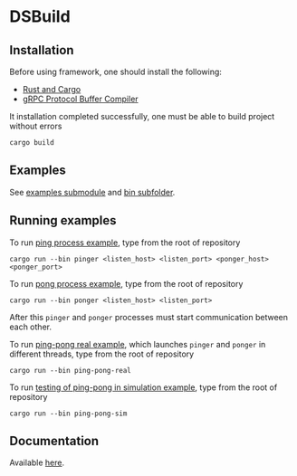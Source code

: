 # DSBuild

## Installation
Before using framework, one should install the following:
  - [Rust and Cargo](https://doc.rust-lang.org/cargo/getting-started/installation.html)
  - [gRPC Protocol Buffer Compiler](https://grpc.io/docs/protoc-installation/)

It installation completed successfully, one must be able to build project without errors
```
cargo build
```

## Examples
See [examples submodule](https://egnees.github.io/dsbuild/docs/dsbuild/examples/index.html) and [bin subfolder](https://github.com/egnees/dsbuild/tree/master/bin).

## Running examples

To run [ping process example](https://github.com/egnees/dsbuild/blob/master/bin/pinger.rs), type from the root of repository
```
cargo run --bin pinger <listen_host> <listen_port> <ponger_host> <ponger_port>
```

To run [pong process example](https://github.com/egnees/dsbuild/blob/master/bin/ponger.rs), type from the root of repository
```
cargo run --bin ponger <listen_host> <listen_port>
```

After this `pinger` and `ponger` processes must start communication between each other.

To run [ping-pong real example](https://egnees.github.io/dsbuild/docs/dsbuild/examples/ping_pong/real/index.html), which launches `pinger` and `ponger` in different threads,
type from the root of repository
```
cargo run --bin ping-pong-real
```

To run [testing of ping-pong in simulation example](https://egnees.github.io/dsbuild/docs/dsbuild/examples/ping_pong/sim/index.html), type from the root of repository
```
cargo run --bin ping-pong-sim
```

## Documentation
Available [here](https://egnees.github.io/dsbuild/docs/dsbuild/).

